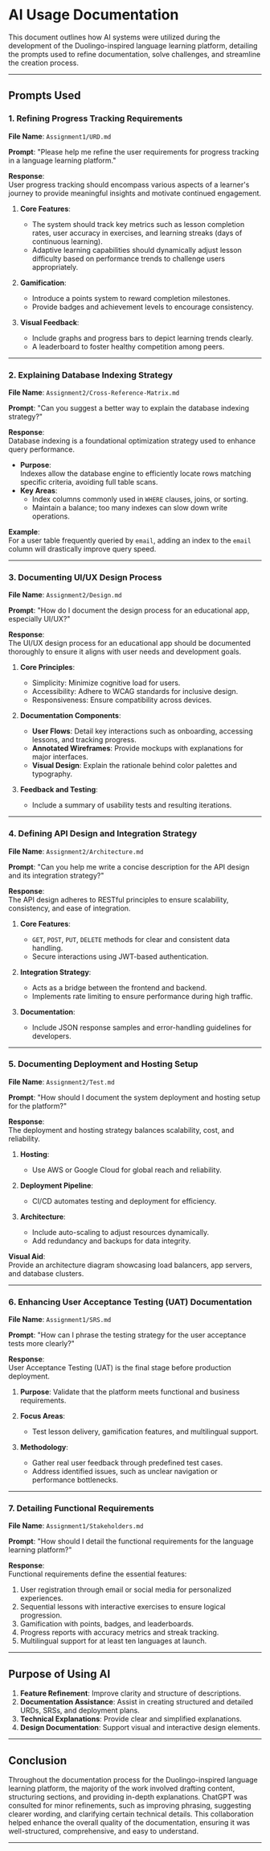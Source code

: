 # AI Usage Documentation

This document outlines how AI systems were utilized during the development of the Duolingo-inspired language learning platform, detailing the prompts used to refine documentation, solve challenges, and streamline the creation process.

---

## Prompts Used

### 1. Refining Progress Tracking Requirements  
**File Name**: `Assignment1/URD.md`  

**Prompt**: "Please help me refine the user requirements for progress tracking in a language learning platform."

**Response**:  
User progress tracking should encompass various aspects of a learner's journey to provide meaningful insights and motivate continued engagement.  
1. **Core Features**:  
   - The system should track key metrics such as lesson completion rates, user accuracy in exercises, and learning streaks (days of continuous learning).  
   - Adaptive learning capabilities should dynamically adjust lesson difficulty based on performance trends to challenge users appropriately.  

2. **Gamification**:  
   - Introduce a points system to reward completion milestones.  
   - Provide badges and achievement levels to encourage consistency.  

3. **Visual Feedback**:  
   - Include graphs and progress bars to depict learning trends clearly.  
   - A leaderboard to foster healthy competition among peers.  

---

### 2. Explaining Database Indexing Strategy  
**File Name**: `Assignment2/Cross-Reference-Matrix.md`  

**Prompt**: "Can you suggest a better way to explain the database indexing strategy?"

**Response**:  
Database indexing is a foundational optimization strategy used to enhance query performance.  
- **Purpose**:  
   Indexes allow the database engine to efficiently locate rows matching specific criteria, avoiding full table scans.  
- **Key Areas**:  
   - Index columns commonly used in `WHERE` clauses, joins, or sorting.  
   - Maintain a balance; too many indexes can slow down write operations.  

**Example**:  
For a user table frequently queried by `email`, adding an index to the `email` column will drastically improve query speed.

---

### 3. Documenting UI/UX Design Process
**File Name**: `Assignment2/Design.md`

**Prompt**: "How do I document the design process for an educational app, especially UI/UX?"

**Response**:  
The UI/UX design process for an educational app should be documented thoroughly to ensure it aligns with user needs and development goals.  

1. **Core Principles**:  
   - Simplicity: Minimize cognitive load for users.  
   - Accessibility: Adhere to WCAG standards for inclusive design.  
   - Responsiveness: Ensure compatibility across devices.  

2. **Documentation Components**:  
   - **User Flows**: Detail key interactions such as onboarding, accessing lessons, and tracking progress.  
   - **Annotated Wireframes**: Provide mockups with explanations for major interfaces.  
   - **Visual Design**: Explain the rationale behind color palettes and typography.  

3. **Feedback and Testing**:  
   - Include a summary of usability tests and resulting iterations.

---

### 4. Defining API Design and Integration Strategy  
**File Name**: `Assignment2/Architecture.md`  

**Prompt**: "Can you help me write a concise description for the API design and its integration strategy?"

**Response**:  
The API design adheres to RESTful principles to ensure scalability, consistency, and ease of integration.  

1. **Core Features**:  
   - `GET`, `POST`, `PUT`, `DELETE` methods for clear and consistent data handling.  
   - Secure interactions using JWT-based authentication.  

2. **Integration Strategy**:  
   - Acts as a bridge between the frontend and backend.  
   - Implements rate limiting to ensure performance during high traffic.  

3. **Documentation**:  
   - Include JSON response samples and error-handling guidelines for developers.

---

### 5. Documenting Deployment and Hosting Setup  
**File Name**: `Assignment2/Test.md`  

**Prompt**: "How should I document the system deployment and hosting setup for the platform?"

**Response**:  
The deployment and hosting strategy balances scalability, cost, and reliability.  

1. **Hosting**:  
   - Use AWS or Google Cloud for global reach and reliability.  

2. **Deployment Pipeline**:  
   - CI/CD automates testing and deployment for efficiency.  

3. **Architecture**:  
   - Include auto-scaling to adjust resources dynamically.  
   - Add redundancy and backups for data integrity.  

**Visual Aid**:  
Provide an architecture diagram showcasing load balancers, app servers, and database clusters.

---

### 6. Enhancing User Acceptance Testing (UAT) Documentation  
**File Name**: `Assignment1/SRS.md`  

**Prompt**: "How can I phrase the testing strategy for the user acceptance tests more clearly?"

**Response**:  
User Acceptance Testing (UAT) is the final stage before production deployment.  

1. **Purpose**: Validate that the platform meets functional and business requirements.  

2. **Focus Areas**:  
   - Test lesson delivery, gamification features, and multilingual support.  

3. **Methodology**:  
   - Gather real user feedback through predefined test cases.  
   - Address identified issues, such as unclear navigation or performance bottlenecks.

---

### 7. Detailing Functional Requirements  
**File Name**: `Assignment1/Stakeholders.md`  

**Prompt**: "How should I detail the functional requirements for the language learning platform?"

**Response**:  
Functional requirements define the essential features:  
1. User registration through email or social media for personalized experiences.  
2. Sequential lessons with interactive exercises to ensure logical progression.  
3. Gamification with points, badges, and leaderboards.  
4. Progress reports with accuracy metrics and streak tracking.  
5. Multilingual support for at least ten languages at launch.

---

## Purpose of Using AI  

1. **Feature Refinement**: Improve clarity and structure of descriptions.  
2. **Documentation Assistance**: Assist in creating structured and detailed URDs, SRSs, and deployment plans.  
3. **Technical Explanations**: Provide clear and simplified explanations.  
4. **Design Documentation**: Support visual and interactive design elements.  

---
## Conclusion

Throughout the documentation process for the Duolingo-inspired language learning platform, the majority of the work involved drafting content, structuring sections, and providing in-depth explanations. ChatGPT was consulted for minor refinements, such as improving phrasing, suggesting clearer wording, and clarifying certain technical details. This collaboration helped enhance the overall quality of the documentation, ensuring it was well-structured, comprehensive, and easy to understand.

---
